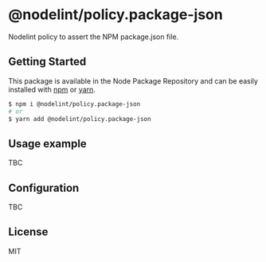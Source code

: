 # @nodelint/policy.package-json
Nodelint policy to assert the NPM package.json file.

## Getting Started

This package is available in the Node Package Repository and can be easily installed with [npm](https://docs.npmjs.com/getting-started/what-is-npm) or [yarn](https://yarnpkg.com).

```bash
$ npm i @nodelint/policy.package-json
# or
$ yarn add @nodelint/policy.package-json
```

## Usage example
TBC

## Configuration
TBC

## License
MIT
